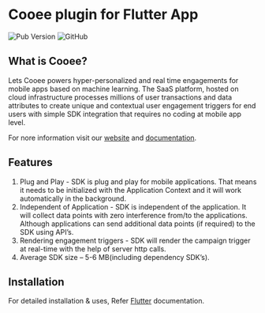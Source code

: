 # Cooee plugin for Flutter App

![Pub Version](https://img.shields.io/pub/v/cooee_plugin)
![GitHub](https://img.shields.io/github/license/letscooee/cooee-flutter-plugin)

## What is Cooee?

Lets Cooee powers hyper-personalized and real time engagements for mobile apps based on machine learning. The SaaS platform, hosted on
cloud infrastructure processes millions of user transactions and data attributes to create unique and contextual user engagement
triggers for end users with simple SDK integration that requires no coding at mobile app level.

For nore information visit our [website](https://www.letscooee.com/) and [documentation](https://docs.letscooee.com/developers/ios/quickstart).

## Features

1. Plug and Play - SDK is plug and play for mobile applications. That means it needs to be initialized with the Application Context and it
   will work automatically in the background.
2. Independent of Application - SDK is independent of the application. It will collect data points with zero interference from/to the
   applications. Although applications can send additional data points (if required) to the SDK using API’s.
3. Rendering engagement triggers - SDK will render the campaign trigger at real-time with the help of server http calls.
4. Average SDK size – 5-6 MB(including dependency SDK’s).

## Installation

For detailed installation & uses, Refer [Flutter](https://docs.letscooee.com/developers/flutter/quickstart) documentation.